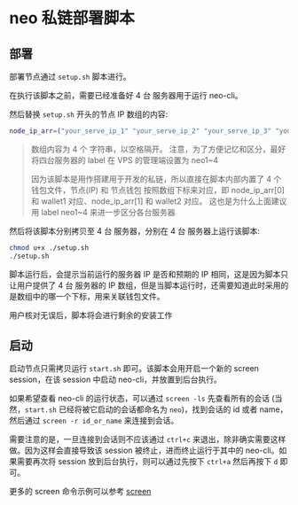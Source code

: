 # neo 私链部署脚本

## 部署

部署节点通过 `setup.sh` 脚本进行。

在执行该脚本之前，需要已经准备好 4 台 服务器用于运行 neo-cli。

然后替换 `setup.sh` 开头的节点 IP 数组的内容:

```bash
node_ip_arr=("your_serve_ip_1" "your_serve_ip_2" "your_serve_ip_3" "your_serve_ip_4")
```

> 数组内容为 4 个 字符串，以空格隔开。
> 注意，为了方便记忆和区分，最好将四台服务器的 label 在 VPS 的管理端设置为 neo1~4
>
> 因为该脚本是用作搭建用于开发的私链，所以直接在脚本内部内置了 4 个 钱包文件，节点(IP) 和 节点钱包
> 按照数组下标来对应，即 node_ip_arr[0] 和 wallet1 对应、node_ip_arr[1] 和 wallet2 对应。
> 这也是为什么上面建议用 label neo1~4 来进一步区分各台服务器

然后将该脚本分别拷贝至 4 台 服务器，分别在 4 台 服务器上运行该脚本:

```bash
chmod u+x ./setup.sh
./setup.sh
```

脚本运行后，会提示当前运行的服务器 IP 是否和预期的 IP 相同，这是因为脚本只让用户提供了 4 台 服务器的 IP 数组，但是当脚本运行时，还需要知道此时采用的是数组中的哪一个下标，用来关联钱包文件。

用户核对无误后，脚本将会进行剩余的安装工作

## 启动

启动节点只需拷贝运行 `start.sh` 即可。该脚本会用开启一个新的 screen session，在该 session 中启动 neo-cli，并放置到后台执行。

如果希望查看 neo-cli 的运行状态，可以通过 `screen -ls` 先查看所有的会话 (当然，`start.sh` 已经将被它启动的会话都命名为 `neo`)，找到会话的 id 或者 name，然后通过 `screen -r id_or_name` 来连接到会话。

需要注意的是，一旦连接到会话则不应该通过 `ctrl+c` 来退出，除非确实需要这样做。因为这样会直接导致该 session 被终止，进而终止运行于其中的 neo-cli。如果需要再次将 session 放到后台执行，则可以通过先按下 `ctrl+a` 然后再按下 `d` 即可。

更多的 screen 命令示例可以参考 [screen](https://www.tecmint.com/screen-command-examples-to-manage-linux-terminals/)
